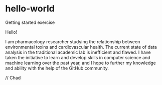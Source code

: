 # hello-world
Getting started exercise

Hello!

I am pharmacology researcher studying the relationship between environmental toxins and cardiovascular
health. The current state of data analysis in the traditional academic lab is inefficient and flawed.
I have taken the initiative to learn and develop skills in computer science and machine learning over
the past year, and I hope to further my knowledge and ability with the help of the GitHub community.

// Chad
